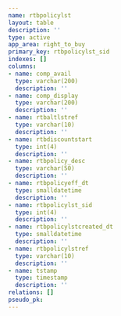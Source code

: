 ```yaml
---
name: rtbpolicylst
layout: table
description: ''
type: active
app_area: right_to_buy
primary_key: rtbpolicylst_sid
indexes: []
columns:
- name: comp_avail
  type: varchar(200)
  description: ''
- name: comp_display
  type: varchar(200)
  description: ''
- name: rtbaltlstref
  type: varchar(10)
  description: ''
- name: rtbdiscountstart
  type: int(4)
  description: ''
- name: rtbpolicy_desc
  type: varchar(50)
  description: ''
- name: rtbpolicyeff_dt
  type: smalldatetime
  description: ''
- name: rtbpolicylst_sid
  type: int(4)
  description: ''
- name: rtbpolicylstcreated_dt
  type: smalldatetime
  description: ''
- name: rtbpolicylstref
  type: varchar(10)
  description: ''
- name: tstamp
  type: timestamp
  description: ''
relations: []
pseudo_pk: 
---
```


